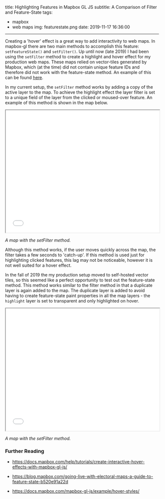 title: Highlighting Features in Mapbox GL JS
subtitle: A Comparison of Filter and Feature-State
tags:
  - mapbox
  - web maps
img: featurestate.png
date: 2019-11-17 16:36:00
---

Creating a 'hover' effect is a great way to add interactivity to web maps. In mapbox-gl there are two main methods to accomplish this feature: ``setFeatureState()`` and ``setFilter()``. Up until now (late 2019) I had been using the ``setFilter`` method to create a highlight and hover effect for my production web maps. These maps relied on vector-tiles generated by Mapbox, which (at the time) did not contain unique feature IDs and therefore did not work with the feature-state method. An example of this can be found [here](https://bl.ocks.org/reyemtm/400485be6027f197952e073ac0658be4).

In my current setup, the ``setFilter`` method works by adding a copy of the active layer to the map. To achieve the highlight effect the layer filter is set to a unique field of the layer from the clicked or moused-over feature. An example of this method is shown in the map below. 

<iframe height="400px" width="100%" src="/apps/mapbox-highlight/filter/"></iframe>

*A map with the setFilter method.*

Although this method works, if the user moves quickly across the map, the filter takes a few seconds to 'catch-up'. If this method is used just for highlighting clicked features, this lag may not be noticeable, however it is not well suited for a hover effect.

In the fall of 2019 the my production setup moved to self-hosted vector tiles, so this seemed like a perfect opportunity to test out the feature-state method. This method works similar to the filter method in that a duplicate layer is again added to the map. The duplicate layer is added to avoid having to create feature-state paint properties in all the map layers - the ``highlight`` layer is set to transparent and only highlighted on hover.

<iframe height="400px" width="100%" src="/apps/mapbox-highlight/featurestate/"></iframe>

*A map with the setFilter method.*

### Further Reading
- https://docs.mapbox.com/help/tutorials/create-interactive-hover-effects-with-mapbox-gl-js/

- https://blog.mapbox.com/going-live-with-electoral-maps-a-guide-to-feature-state-b520e91a22d

- https://docs.mapbox.com/mapbox-gl-js/example/hover-styles/
  	

